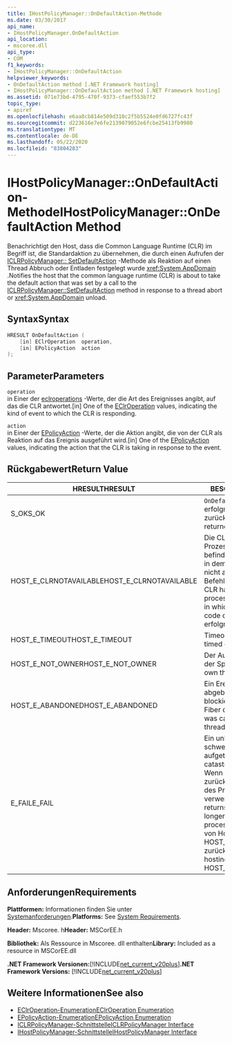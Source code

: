 ```yaml
---
title: IHostPolicyManager::OnDefaultAction-Methode
ms.date: 03/30/2017
api_name:
- IHostPolicyManager.OnDefaultAction
api_location:
- mscoree.dll
api_type:
- COM
f1_keywords:
- IHostPolicyManager::OnDefaultAction
helpviewer_keywords:
- OnDefaultAction method [.NET Framework hosting]
- IHostPolicyManager::OnDefaultAction method [.NET Framework hosting]
ms.assetid: 071e73bd-4795-470f-9373-cfaef553b7f2
topic_type:
- apiref
ms.openlocfilehash: e6aa8cb814e509d310c2f5b5524e0fd6727fc43f
ms.sourcegitcommit: d223616e7e6fe2139079052e6fcbe25413fb9900
ms.translationtype: MT
ms.contentlocale: de-DE
ms.lasthandoff: 05/22/2020
ms.locfileid: "83804283"
---
```

# <a name="ihostpolicymanagerondefaultaction-method"></a><span data-ttu-id="e0906-102">IHostPolicyManager::OnDefaultAction-Methode</span><span class="sxs-lookup"><span data-stu-id="e0906-102">IHostPolicyManager::OnDefaultAction Method</span></span>
<span data-ttu-id="e0906-103">Benachrichtigt den Host, dass die Common Language Runtime (CLR) im Begriff ist, die Standardaktion zu übernehmen, die durch einen Aufrufen der [ICLRPolicyManager:: SetDefaultAction](iclrpolicymanager-setdefaultaction-method.md) -Methode als Reaktion auf einen Thread Abbruch oder Entladen festgelegt wurde <xref:System.AppDomain> .</span><span class="sxs-lookup"><span data-stu-id="e0906-103">Notifies the host that the common language runtime (CLR) is about to take the default action that was set by a call to the [ICLRPolicyManager::SetDefaultAction](iclrpolicymanager-setdefaultaction-method.md) method in response to a thread abort or <xref:System.AppDomain> unload.</span></span>  
  
## <a name="syntax"></a><span data-ttu-id="e0906-104">Syntax</span><span class="sxs-lookup"><span data-stu-id="e0906-104">Syntax</span></span>  
  
```cpp  
HRESULT OnDefaultAction (  
    [in] EClrOperation  operation,
    [in] EPolicyAction  action  
);  
```  
  
## <a name="parameters"></a><span data-ttu-id="e0906-105">Parameter</span><span class="sxs-lookup"><span data-stu-id="e0906-105">Parameters</span></span>  
 `operation`  
 <span data-ttu-id="e0906-106">in Einer der [eclroperations](eclroperation-enumeration.md) -Werte, der die Art des Ereignisses angibt, auf das die CLR antwortet.</span><span class="sxs-lookup"><span data-stu-id="e0906-106">[in] One of the [EClrOperation](eclroperation-enumeration.md) values, indicating the kind of event to which the CLR is responding.</span></span>  
  
 `action`  
 <span data-ttu-id="e0906-107">in Einer der [EPolicyAction](epolicyaction-enumeration.md) -Werte, der die Aktion angibt, die von der CLR als Reaktion auf das Ereignis ausgeführt wird.</span><span class="sxs-lookup"><span data-stu-id="e0906-107">[in] One of the [EPolicyAction](epolicyaction-enumeration.md) values, indicating the action that the CLR is taking in response to the event.</span></span>  
  
## <a name="return-value"></a><span data-ttu-id="e0906-108">Rückgabewert</span><span class="sxs-lookup"><span data-stu-id="e0906-108">Return Value</span></span>  
  
|<span data-ttu-id="e0906-109">HRESULT</span><span class="sxs-lookup"><span data-stu-id="e0906-109">HRESULT</span></span>|<span data-ttu-id="e0906-110">BESCHREIBUNG</span><span class="sxs-lookup"><span data-stu-id="e0906-110">Description</span></span>|  
|-------------|-----------------|  
|<span data-ttu-id="e0906-111">S_OK</span><span class="sxs-lookup"><span data-stu-id="e0906-111">S_OK</span></span>|<span data-ttu-id="e0906-112">`OnDefaultAction`wurde erfolgreich zurückgegeben.</span><span class="sxs-lookup"><span data-stu-id="e0906-112">`OnDefaultAction` returned successfully.</span></span>|  
|<span data-ttu-id="e0906-113">HOST_E_CLRNOTAVAILABLE</span><span class="sxs-lookup"><span data-stu-id="e0906-113">HOST_E_CLRNOTAVAILABLE</span></span>|<span data-ttu-id="e0906-114">Die CLR wurde nicht in einen Prozess geladen, oder die CLR befindet sich in einem Zustand, in dem Sie verwalteten Code nicht ausführen oder den-Befehl verarbeiten kann.</span><span class="sxs-lookup"><span data-stu-id="e0906-114">The CLR has not been loaded into a process, or the CLR is in a state in which it cannot run managed code or process the call.</span></span> <span data-ttu-id="e0906-115">erfolgrei</span><span class="sxs-lookup"><span data-stu-id="e0906-115">successfully</span></span>|  
|<span data-ttu-id="e0906-116">HOST_E_TIMEOUT</span><span class="sxs-lookup"><span data-stu-id="e0906-116">HOST_E_TIMEOUT</span></span>|<span data-ttu-id="e0906-117">Timeout des Aufrufes.</span><span class="sxs-lookup"><span data-stu-id="e0906-117">The call timed out.</span></span>|  
|<span data-ttu-id="e0906-118">HOST_E_NOT_OWNER</span><span class="sxs-lookup"><span data-stu-id="e0906-118">HOST_E_NOT_OWNER</span></span>|<span data-ttu-id="e0906-119">Der Aufrufer ist nicht Besitzer der Sperre.</span><span class="sxs-lookup"><span data-stu-id="e0906-119">The caller does not own the lock.</span></span>|  
|<span data-ttu-id="e0906-120">HOST_E_ABANDONED</span><span class="sxs-lookup"><span data-stu-id="e0906-120">HOST_E_ABANDONED</span></span>|<span data-ttu-id="e0906-121">Ein Ereignis wurde abgebrochen, während ein blockierter Thread oder eine Fiber darauf wartete.</span><span class="sxs-lookup"><span data-stu-id="e0906-121">An event was canceled while a blocked thread or fiber was waiting on it.</span></span>|  
|<span data-ttu-id="e0906-122">E_FAIL</span><span class="sxs-lookup"><span data-stu-id="e0906-122">E_FAIL</span></span>|<span data-ttu-id="e0906-123">Ein unbekannter schwerwiegender Fehler ist aufgetreten.</span><span class="sxs-lookup"><span data-stu-id="e0906-123">An unknown catastrophic failure occurred.</span></span> <span data-ttu-id="e0906-124">Wenn eine Methode E_FAIL zurückgibt, ist die CLR innerhalb des Prozesses nicht mehr verwendbar.</span><span class="sxs-lookup"><span data-stu-id="e0906-124">When a method returns E_FAIL, the CLR is no longer usable within the process.</span></span> <span data-ttu-id="e0906-125">Nachfolgende Aufrufe von Hostingmethoden geben HOST_E_CLRNOTAVAILABLE zurück.</span><span class="sxs-lookup"><span data-stu-id="e0906-125">Subsequent calls to hosting methods return HOST_E_CLRNOTAVAILABLE.</span></span>|  
  
## <a name="requirements"></a><span data-ttu-id="e0906-126">Anforderungen</span><span class="sxs-lookup"><span data-stu-id="e0906-126">Requirements</span></span>  
 <span data-ttu-id="e0906-127">**Plattformen:** Informationen finden Sie unter [Systemanforderungen](../../get-started/system-requirements.md).</span><span class="sxs-lookup"><span data-stu-id="e0906-127">**Platforms:** See [System Requirements](../../get-started/system-requirements.md).</span></span>  
  
 <span data-ttu-id="e0906-128">**Header:** Mscoree. h</span><span class="sxs-lookup"><span data-stu-id="e0906-128">**Header:** MSCorEE.h</span></span>  
  
 <span data-ttu-id="e0906-129">**Bibliothek:** Als Ressource in Mscoree. dll enthalten</span><span class="sxs-lookup"><span data-stu-id="e0906-129">**Library:** Included as a resource in MSCorEE.dll</span></span>  
  
 <span data-ttu-id="e0906-130">**.NET Framework Versionen:**[!INCLUDE[net_current_v20plus](../../../../includes/net-current-v20plus-md.md)]</span><span class="sxs-lookup"><span data-stu-id="e0906-130">**.NET Framework Versions:** [!INCLUDE[net_current_v20plus](../../../../includes/net-current-v20plus-md.md)]</span></span>  
  
## <a name="see-also"></a><span data-ttu-id="e0906-131">Weitere Informationen</span><span class="sxs-lookup"><span data-stu-id="e0906-131">See also</span></span>

- [<span data-ttu-id="e0906-132">EClrOperation-Enumeration</span><span class="sxs-lookup"><span data-stu-id="e0906-132">EClrOperation Enumeration</span></span>](eclroperation-enumeration.md)
- [<span data-ttu-id="e0906-133">EPolicyAction-Enumeration</span><span class="sxs-lookup"><span data-stu-id="e0906-133">EPolicyAction Enumeration</span></span>](epolicyaction-enumeration.md)
- [<span data-ttu-id="e0906-134">ICLRPolicyManager-Schnittstelle</span><span class="sxs-lookup"><span data-stu-id="e0906-134">ICLRPolicyManager Interface</span></span>](iclrpolicymanager-interface.md)
- [<span data-ttu-id="e0906-135">IHostPolicyManager-Schnittstelle</span><span class="sxs-lookup"><span data-stu-id="e0906-135">IHostPolicyManager Interface</span></span>](ihostpolicymanager-interface.md)
